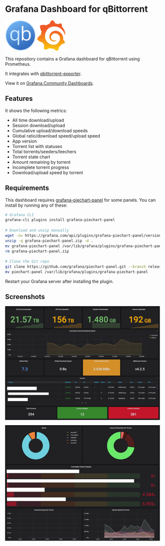 # Grafana Dashboard for qBittorrent

<img src="https://github.com/caseyscarborough/qbittorrent-grafana-dashboard/blob/master/images/logo.png" width=100> <img src="https://github.com/caseyscarborough/qbittorrent-grafana-dashboard/blob/master/images/grafana.png" width=100>

This repository contains a Grafana dashboard for qBittorrent using Prometheus.

It integrates with [qbittorrent-exporter](https://github.com/caseyscarborough/qbittorrent-exporter).

View it on [Grafana Community Dashboards](https://grafana.com/grafana/dashboards/15116).

## Features

It shows the following metrics:

- All time download/upload
- Session download/upload
- Cumulative upload/download speeds
- Global ratio/download speed/upload speed
- App version
- Torrent list with statuses
- Total torrents/seeders/leechers
- Torrent state chart
- Amount remaining by torrent
- Incomplete torrent progress
- Download/upload speed by torrent

## Requirements

This dashboard requires [grafana-piechart-panel](https://grafana.com/grafana/plugins/grafana-piechart-panel/) for some panels. You can install by running any of these:

```bash
# Grafana CLI
grafana-cli plugins install grafana-piechart-panel

# Download and unzip manually
wget -nv https://grafana.com/api/plugins/grafana-piechart-panel/versions/latest/download -O grafana-piechart-panel.zip
unzip -q grafana-piechart-panel.zip -d .
mv grafana-piechart-panel /var/lib/grafana/plugins/grafana-piechart-panel
rm grafana-piechart-panel.zip

# Clone the Git repo
git clone https://github.com/grafana/piechart-panel.git --branch release-1.6.1
mv piechart-panel /var/lib/grafana/plugins/grafana-piechart-panel
```

Restart your Grafana server after installing the plugin.

## Screenshots

![](https://github.com/caseyscarborough/qbittorrent-grafana-dashboard/blob/master/images/top.png)

![](https://github.com/caseyscarborough/qbittorrent-grafana-dashboard/blob/master/images/bottom.png)